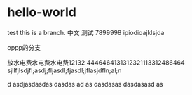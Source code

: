 # hello-world
test
this is a branch.
中文  测试
7899998
ipiodioajklsjda

oppp的分支


放水电费水电费水电费12132
4446464131312321113312486464
sjllfjlsdjfl;asdj;fljasdl;fjasdl;jflasjdfln;al;n


d
asdjasdasdas dasdas
ad
as dasdasas dasdasasd
 as